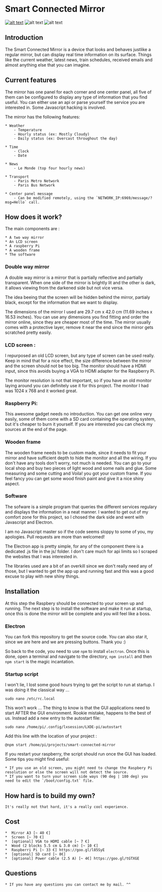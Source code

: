 # Smart Connected Mirror
[![alt text](http://i.imgur.com/qzkbgYg.png "Full")](https://www.youtube.com/watch?v=Lbn8H-Lu2bI)
![alt text](http://i.imgur.com/qQdlxNZ.png "Header")
![alt text](http://i.imgur.com/qQdlxNZ.png "Footer")



## Introduction
The Smart Connected Mirror is a device that looks and behaves justlike a regular mirror, but can display real time information on its surface. 
Things like the current weather, latest news, train schedules, received emails and almost anything else that you can imagine.

## Current features
The mirror has one panel for each corner and one center panel, all five of them can be configured to display any type of information that you find useful. You can either use an api or parse yourself the service you are interested in. Some Javascript hacking is involved.

The mirror has the following features:

	* Weather
		- Temperature
		- Hourly status (ex: Mostly Cloudy)
		- Daily status (ex: Overcast throughout the day)
	
	* Time 
		- Clock
		- Date

	* News 
		- Le Monde (top four hourly news)

	* Transport 
		- Paris Metro Network
		- Paris Bus Network 
		
	* Center panel message
		- Can be modified remotely, using the `NETWORK_IP:6969/message/?msg=Hello` call.

## How does it work?
The main components are :

    * A two way mirror
    * An LCD screen
    * A raspberry Pi
    * A wooden frame
    * The software

### Double way mirror 
A double way mirror is a mirror that is partially reflective and partially transparent. When one side of the mirror is brightly lit and the other is dark, it allows viewing from the darkened side but not vice versa.

The idea beeing that the screen will be hidden behind the mirror, partialy black, except for the information that we want to display. 

The dimensions of the mirror I used are 29.7 cm x 42.0 cm (11.69 inches x 16.53 inches). You can use any dimensions you find fitting and order the mirror online, since they are cheaper most of the time. The mirror usually comes with a protective layer, remove it near the end since the mirror gets scratched pretty easily.

### LCD screen :
I repurposed an old LCD screen, but any type of screen can be used really. Keep in mind that for a nice effect, the size difference between the mirror and the screen should not be too big. The monitor should have a HDMI input, since this avoids buying a VGA to HDMI adapter for the Raspberry Pi.

The monitor resolution is not that important, so if you have an old monitor laying around you can definitely use it for this project. The monitor I had was 1024 x 768 and it worked great.

### Raspberry Pi:
This awesome gadget needs no introduction. You can get one online very easily, some of them come with a SD card containing the operating system, but it's cheaper to burn it yourself. If you are interested you can check my sources at the end of the page.

### Wooden frame
The wooden frame needs to be custom made, since it needs to fit your mirror and have sufficient depth to hide the monitor and all the wiring. If you don't have any tools don't worry, not much is needed. You can go to your local shop and buy two pieces of light wood and some nails and glue. Some measuring and some cutting and Voila! you got your custom frame. If you feel fancy you can get some wood finish paint and give it a nice shiny aspect.

### Software
The sofware is a simple program that queries the different services regulary and displays the information in a neat manner. I wanted to get out of my comfort zone for this project, so I chosed the dark side and went with Javascript and Electron.

I am no Javascript master so if the code seems sloppy to some of you, my apologies. Pull requests are more than welcomed!

The Electron app is pretty simple, for any of the component there is a dedicated .js file in the js/ folder. I don't care much for api limits so I scraped the websites that I was interested in.

The libraries used are a bit of an overkill since we don't really need any of those, but I wanted to get the app up and running fast and this was a good excuse to play with new shiny things.

## Installation
At this step the Raspbery should be connected to your screen up and running. The next step is to install the software and make it run at startup, once this is done the mirror will be complete and you will feel like a boss.

### Electron
You can fork this repository to get the source code. You can also star it, since we are here and we are pressing buttons. Thank you :)

So back to the code, you need to use `npm` to install `electron`. Once this is done, open a terminal and navigate to the directory, `npm install` and then `npm start` is the magic incantation.

### Startup script
I won't lie, I lost some good hours trying to get the script to run at startup. I was doing it the classical way ...

`sudo nano /etc/rc.local`

This won't work ...
The thing to know is that the GUI applications need to start AFTER the GUI environment. Rookie mistake, happens to the best of us. Instead add a new entry to the autostart file:

`sudo nano /home/pi/.config/lxsession/LXDE-pi/autostart` 

Add this line with the location of your project :

```@npm start /home/pi/projects/smart-connected-mirror```

If you restart your raspberry, the script should run once the GUI has loaded.
Some tips you might find useful:

    * If you use an old screen, you might need to change the Raspbery Pi resolution or else the screen will not detect the source.
    * If you want to turn your screen side ways (90 deg | 180 deg) you need to edit the `/boot/config.txt` file.


##  How hard is to build my own?
	It's really not that hard, it's a really cool experience.

## Cost

	*  Mirror A3 [~ 40 €]
	*  Screen [~ 70 €]
	*  [optional] VGA to HDMI cable [~ 7 €]
	*  Wood (2 blocks 5.5 cm & 3.0 cm) [~ 10 €]
	*  Raspberri Pi [~ 33 €] https://goo.gl/l85SyE
	*  [optional] SD card [~ 8€]
	*  [optional] Power cable (2.5 A) [~ 4€] https://goo.gl/tGTXGE

## Questions
	* If you have any questions you can contact me by mail. ^^
